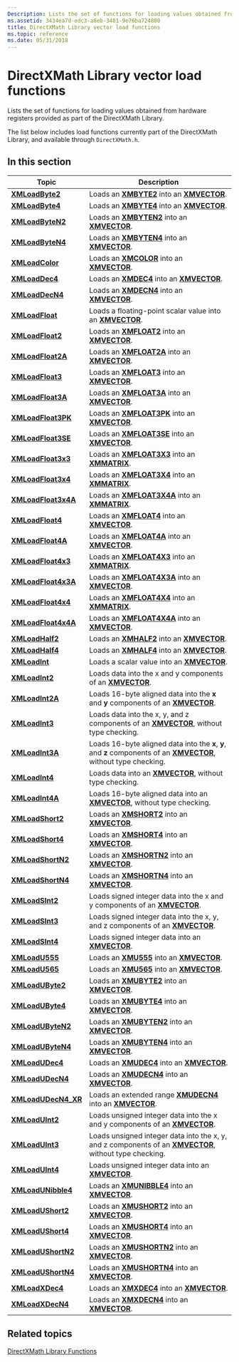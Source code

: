 ```yaml
---
Description: Lists the set of functions for loading values obtained from hardware registers provided as part of the DirectXMath Library.
ms.assetid: 3434ea7d-edc3-a8eb-3481-9e76ba724800
title: DirectXMath Library vector load functions
ms.topic: reference
ms.date: 05/31/2018
---
```


# DirectXMath Library vector load functions

Lists the set of functions for loading values obtained from hardware registers provided as part of the DirectXMath Library.

The list below includes load functions currently part of the DirectXMath Library, and available through `DirectXMath.h`.

## In this section

| Topic | Description |
|-|-|
| [**XMLoadByte2**](/windows/win32/api/directxpackedvector/nf-directxpackedvector-xmloadbyte2) | Loads an [**XMBYTE2**](/windows/desktop/api/DirectXPackedVector/ns-directxpackedvector-xmbyte2) into an [**XMVECTOR**](xmvector-data-type.md). |
| [**XMLoadByte4**](/windows/win32/api/directxpackedvector/nf-directxpackedvector-xmloadbyte4) | Loads an [**XMBYTE4**](/windows/win32/api/directxpackedvector/ns-directxpackedvector-xmbyte4) into an [**XMVECTOR**](xmvector-data-type.md). |
| [**XMLoadByteN2**](/windows/win32/api/directxpackedvector/nf-directxpackedvector-xmloadbyten2) | Loads an [**XMBYTEN2**](/windows/desktop/api/DirectXPackedVector/ns-directxpackedvector-xmbyten2) into an [**XMVECTOR**](xmvector-data-type.md). |
| [**XMLoadByteN4**](/windows/win32/api/directxpackedvector/nf-directxpackedvector-xmloadbyten4) | Loads an [**XMBYTEN4**](/windows/win32/api/directxpackedvector/ns-directxpackedvector-xmbyten4) into an [**XMVECTOR**](xmvector-data-type.md). |
| [**XMLoadColor**](/windows/win32/api/directxpackedvector/nf-directxpackedvector-xmloadcolor) | Loads an [**XMCOLOR**](/windows/desktop/api/DirectXPackedVector/ns-directxpackedvector-xmcolor) into an [**XMVECTOR**](xmvector-data-type.md). |
| [**XMLoadDec4**](/windows/win32/api/directxpackedvector/nf-directxpackedvector-xmloaddec4) | Loads an [**XMDEC4**](/windows/win32/api/directxpackedvector/ns-directxpackedvector-xmdec4) into an [**XMVECTOR**](xmvector-data-type.md). |
| [**XMLoadDecN4**](/windows/win32/api/directxpackedvector/nf-directxpackedvector-xmloaddecn4) | Loads an [**XMDECN4**](/windows/win32/api/directxpackedvector/ns-directxpackedvector-xmdecn4) into an [**XMVECTOR**](xmvector-data-type.md). |
| [**XMLoadFloat**](/windows/win32/api/directxmath/nf-directxmath-xmloadfloat) | Loads a floating-point scalar value into an [**XMVECTOR**](xmvector-data-type.md). |
| [**XMLoadFloat2**](/windows/win32/api/directxmath/nf-directxmath-xmloadfloat2) | Loads an [**XMFLOAT2**](/windows/win32/api/directxmath/ns-directxmath-xmfloat2) into an [**XMVECTOR**](xmvector-data-type.md). |
| [**XMLoadFloat2A**](/windows/win32/api/directxmath/nf-directxmath-xmloadfloat2a) | Loads an [**XMFLOAT2A**](/windows/win32/api/directxmath/ns-directxmath-xmfloat2) into an [**XMVECTOR**](xmvector-data-type.md). |
| [**XMLoadFloat3**](/windows/win32/api/directxmath/nf-directxmath-xmloadfloat3) | Loads an [**XMFLOAT3**](/windows/win32/api/directxmath/ns-directxmath-xmfloat3) into an [**XMVECTOR**](xmvector-data-type.md). |
| [**XMLoadFloat3A**](/windows/win32/api/directxmath/nf-directxmath-xmloadfloat3a) | Loads an [**XMFLOAT3A**](/windows/win32/api/directxmath/ns-directxmath-xmfloat3) into an [**XMVECTOR**](xmvector-data-type.md). |
| [**XMLoadFloat3PK**](/windows/win32/api/directxpackedvector/nf-directxpackedvector-xmloadfloat3pk) | Loads an [**XMFLOAT3PK**](/windows/win32/api/directxpackedvector/ns-directxpackedvector-xmfloat3pk) into an [**XMVECTOR**](xmvector-data-type.md). |
| [**XMLoadFloat3SE**](/windows/win32/api/directxpackedvector/nf-directxpackedvector-xmloadfloat3se) | Loads an [**XMFLOAT3SE**](/windows/win32/api/directxpackedvector/ns-directxpackedvector-xmfloat3se) into an [**XMVECTOR**](xmvector-data-type.md). |
| [**XMLoadFloat3x3**](/windows/win32/api/directxmath/nf-directxmath-xmloadfloat3x3) | Loads an [**XMFLOAT3X3**](/windows/win32/api/directxmath/ns-directxmath-xmfloat3x3) into an [**XMMATRIX**](/windows/win32/api/directxmath/ns-directxmath-xmmatrix). |
| [**XMLoadFloat3x4**](/windows/win32/api/directxmath/nf-directxmath-xmloadfloat3x4) | Loads an [**XMFLOAT3X4**](/windows/win32/api/directxmath/ns-directxmath-xmfloat3x4) into an [**XMMATRIX**](/windows/win32/api/directxmath/ns-directxmath-xmmatrix). |
| [**XMLoadFloat3x4A**](/windows/win32/api/directxmath/nf-directxmath-xmloadfloat3x4a) | Loads an [**XMFLOAT3X4A**](/windows/win32/api/directxmath/ns-directxmath-xmfloat3x4a) into an [**XMMATRIX**](/windows/win32/api/directxmath/ns-directxmath-xmmatrix). |
| [**XMLoadFloat4**](/windows/win32/api/directxmath/nf-directxmath-xmloadfloat4) | Loads an [**XMFLOAT4**](/windows/win32/api/directxmath/ns-directxmath-xmfloat4) into an [**XMVECTOR**](xmvector-data-type.md). |
| [**XMLoadFloat4A**](/windows/win32/api/directxmath/nf-directxmath-xmloadfloat4a) | Loads an [**XMFLOAT4A**](/windows/win32/api/directxmath/ns-directxmath-xmfloat4) into an [**XMVECTOR**](xmvector-data-type.md). |
| [**XMLoadFloat4x3**](/windows/win32/api/directxmath/nf-directxmath-xmloadfloat4x3) | Loads an [**XMFLOAT4X3**](/windows/win32/api/directxmath/ns-directxmath-xmfloat4x3) into an [**XMMATRIX**](/windows/win32/api/directxmath/ns-directxmath-xmmatrix). |
| [**XMLoadFloat4x3A**](/windows/win32/api/directxmath/nf-directxmath-xmloadfloat4x3a) | Loads an [**XMFLOAT4X3A**](/windows/win32/api/directxmath/ns-directxmath-xmfloat4x3a) into an [**XMVECTOR**](xmvector-data-type.md). |
| [**XMLoadFloat4x4**](/windows/win32/api/directxmath/nf-directxmath-xmloadfloat4x4) | Loads an [**XMFLOAT4X4**](/windows/win32/api/directxmath/ns-directxmath-xmfloat4x4) into an [**XMMATRIX**](/windows/win32/api/directxmath/ns-directxmath-xmmatrix). |
| [**XMLoadFloat4x4A**](/windows/win32/api/directxmath/nf-directxmath-xmloadfloat4x4a) | Loads an [**XMFLOAT4X4A**](/previous-versions/windows/desktop/legacy/ee419623(v=vs.85)) into an [**XMVECTOR**](xmvector-data-type.md). |
| [**XMLoadHalf2**](/windows/win32/api/directxpackedvector/nf-directxpackedvector-xmloadhalf2) | Loads an [**XMHALF2**](/windows/desktop/api/DirectXPackedVector/ns-directxpackedvector-xmhalf2) into an [**XMVECTOR**](xmvector-data-type.md). |
| [**XMLoadHalf4**](/windows/win32/api/directxpackedvector/nf-directxpackedvector-xmloadhalf4) | Loads an [**XMHALF4**](/windows/desktop/api/DirectXPackedVector/ns-directxpackedvector-xmhalf4) into an [**XMVECTOR**](xmvector-data-type.md). |
| [**XMLoadInt**](/windows/win32/api/directxmath/nf-directxmath-xmloadint) | Loads a scalar value into an [**XMVECTOR**](xmvector-data-type.md). |
| [**XMLoadInt2**](/windows/win32/api/directxmath/nf-directxmath-xmloadint2) | Loads data into the x and y components of an [**XMVECTOR**](xmvector-data-type.md). |
| [**XMLoadInt2A**](/windows/win32/api/directxmath/nf-directxmath-xmloadint2a) | Loads 16-byte aligned data into the **x** and **y** components of an [**XMVECTOR**](xmvector-data-type.md). |
| [**XMLoadInt3**](/windows/win32/api/directxmath/nf-directxmath-xmloadint3) | Loads data into the x, y, and z components of an [**XMVECTOR**](xmvector-data-type.md), without type checking. |
| [**XMLoadInt3A**](/windows/win32/api/directxmath/nf-directxmath-xmloadint3a) | Loads 16-byte aligned data into the **x**, **y**, and **z** components of an [**XMVECTOR**](xmvector-data-type.md), without type checking. |
| [**XMLoadInt4**](/windows/win32/api/directxmath/nf-directxmath-xmloadint4) | Loads data into an [**XMVECTOR**](xmvector-data-type.md), without type checking. |
| [**XMLoadInt4A**](/windows/win32/api/directxmath/nf-directxmath-xmloadint4a) | Loads 16-byte aligned data into an [**XMVECTOR**](xmvector-data-type.md), without type checking. |
| [**XMLoadShort2**](/windows/win32/api/directxpackedvector/nf-directxpackedvector-xmloadshort2) | Loads an [**XMSHORT2**](/windows/desktop/api/DirectXPackedVector/ns-directxpackedvector-xmshort2) into an [**XMVECTOR**](xmvector-data-type.md). |
| [**XMLoadShort4**](/windows/win32/api/directxpackedvector/nf-directxpackedvector-xmloadshort4) | Loads an [**XMSHORT4**](/windows/desktop/api/DirectXPackedVector/ns-directxpackedvector-xmshort4) into an [**XMVECTOR**](xmvector-data-type.md). |
| [**XMLoadShortN2**](/windows/win32/api/directxpackedvector/nf-directxpackedvector-xmloadshortn2) | Loads an [**XMSHORTN2**](/windows/desktop/api/DirectXPackedVector/ns-directxpackedvector-xmshortn2) into an [**XMVECTOR**](xmvector-data-type.md). |
| [**XMLoadShortN4**](/windows/win32/api/directxpackedvector/nf-directxpackedvector-xmloadshortn4) | Loads an [**XMSHORTN4**](/windows/desktop/api/DirectXPackedVector/ns-directxpackedvector-xmshortn4) into an [**XMVECTOR**](xmvector-data-type.md). |
| [**XMLoadSInt2**](/windows/win32/api/directxmath/nf-directxmath-xmloadsint2) | Loads signed integer data into the x and y components of an [**XMVECTOR**](xmvector-data-type.md). |
| [**XMLoadSInt3**](/windows/win32/api/directxmath/nf-directxmath-xmloadsint3) | Loads signed integer data into the x, y, and z components of an [**XMVECTOR**](xmvector-data-type.md). |
| [**XMLoadSInt4**](/windows/win32/api/directxmath/nf-directxmath-xmloadsint4) | Loads signed integer data into an [**XMVECTOR**](xmvector-data-type.md). |
| [**XMLoadU555**](/windows/win32/api/directxpackedvector/nf-directxpackedvector-xmloadu555) | Loads an [**XMU555**](/windows/win32/api/directxpackedvector/ns-directxpackedvector-xmu555) into an [**XMVECTOR**](xmvector-data-type.md). |
| [**XMLoadU565**](/windows/win32/api/directxpackedvector/nf-directxpackedvector-xmloadu565) | Loads an [**XMU565**](/windows/win32/api/directxpackedvector/ns-directxpackedvector-xmu565) into an [**XMVECTOR**](xmvector-data-type.md). |
| [**XMLoadUByte2**](/windows/win32/api/directxpackedvector/nf-directxpackedvector-xmloadubyte2) | Loads an [**XMUBYTE2**](/windows/desktop/api/DirectXPackedVector/ns-directxpackedvector-xmubyte2) into an [**XMVECTOR**](xmvector-data-type.md). |
| [**XMLoadUByte4**](/windows/win32/api/directxpackedvector/nf-directxpackedvector-xmloadubyte4) | Loads an [**XMUBYTE4**](/windows/win32/api/directxpackedvector/ns-directxpackedvector-xmubyte4) into an [**XMVECTOR**](xmvector-data-type.md). |
| [**XMLoadUByteN2**](/windows/win32/api/directxpackedvector/nf-directxpackedvector-xmloadubyten2) | Loads an [**XMUBYTEN2**](/windows/desktop/api/DirectXPackedVector/ns-directxpackedvector-xmubyten2) into an [**XMVECTOR**](xmvector-data-type.md). |
| [**XMLoadUByteN4**](/windows/win32/api/directxpackedvector/nf-directxpackedvector-xmloadubyten4) | Loads an [**XMUBYTEN4**](/windows/win32/api/directxpackedvector/ns-directxpackedvector-xmubyten4) into an [**XMVECTOR**](xmvector-data-type.md). |
| [**XMLoadUDec4**](/windows/win32/api/directxpackedvector/nf-directxpackedvector-xmloadudec4) | Loads an [**XMUDEC4**](/windows/win32/api/directxpackedvector/ns-directxpackedvector-xmudec4) into an [**XMVECTOR**](xmvector-data-type.md). |
| [**XMLoadUDecN4**](/windows/win32/api/directxpackedvector/nf-directxpackedvector-xmloadudecn4) | Loads an [**XMUDECN4**](/windows/win32/api/directxpackedvector/ns-directxpackedvector-xmudecn4) into an [**XMVECTOR**](xmvector-data-type.md). |
| [**XMLoadUDecN4\_XR**](/windows/win32/api/directxpackedvector/nf-directxpackedvector-xmloadudecn4_xr) | Loads an extended range [**XMUDECN4**](/windows/win32/api/directxpackedvector/ns-directxpackedvector-xmudecn4) into an [**XMVECTOR**](xmvector-data-type.md). |
| [**XMLoadUInt2**](/windows/win32/api/directxmath/nf-directxmath-xmloaduint2) | Loads unsigned integer data into the x and y components of an [**XMVECTOR**](xmvector-data-type.md). |
| [**XMLoadUInt3**](/windows/win32/api/directxmath/nf-directxmath-xmloaduint3) | Loads unsigned integer data into the x, y, and z components of an [**XMVECTOR**](xmvector-data-type.md), without type checking. |
| [**XMLoadUInt4**](/windows/win32/api/directxmath/nf-directxmath-xmloaduint4) | Loads unsigned integer data into an [**XMVECTOR**](xmvector-data-type.md). |
| [**XMLoadUNibble4**](/windows/win32/api/directxpackedvector/nf-directxpackedvector-xmloadunibble4) | Loads an [**XMUNIBBLE4**](/windows/win32/api/directxpackedvector/ns-directxpackedvector-xmunibble4) into an [**XMVECTOR**](xmvector-data-type.md). |
| [**XMLoadUShort2**](/windows/win32/api/directxpackedvector/nf-directxpackedvector-xmloadushort2) | Loads an [**XMUSHORT2**](/windows/desktop/api/DirectXPackedVector/ns-directxpackedvector-xmushort2) into an [**XMVECTOR**](xmvector-data-type.md). |
| [**XMLoadUShort4**](/windows/win32/api/directxpackedvector/nf-directxpackedvector-xmloadushort4) | Loads an [**XMUSHORT4**](/windows/desktop/api/DirectXPackedVector/ns-directxpackedvector-xmushort4) into an [**XMVECTOR**](xmvector-data-type.md). |
| [**XMLoadUShortN2**](/windows/win32/api/directxpackedvector/nf-directxpackedvector-xmloadushortn2) | Loads an [**XMUSHORTN2**](/windows/desktop/api/DirectXPackedVector/ns-directxpackedvector-xmushortn2) into an [**XMVECTOR**](xmvector-data-type.md). |
| [**XMLoadUShortN4**](/windows/win32/api/directxpackedvector/nf-directxpackedvector-xmloadushortn4) | Loads an [**XMUSHORTN4**](/windows/desktop/api/DirectXPackedVector/ns-directxpackedvector-xmushortn4) into an [**XMVECTOR**](xmvector-data-type.md). |
| [**XMLoadXDec4**](/windows/win32/api/directxpackedvector/nf-directxpackedvector-xmloadxdec4) | Loads an [**XMXDEC4**](/windows/win32/api/directxpackedvector/ns-directxpackedvector-xmxdec4) into an [**XMVECTOR**](xmvector-data-type.md). |
| [**XMLoadXDecN4**](/windows/win32/api/directxpackedvector/nf-directxpackedvector-xmloadxdecn4) | Loads an [**XMXDECN4**](/windows/win32/api/directxpackedvector/ns-directxpackedvector-xmxdecn4) into an [**XMVECTOR**](xmvector-data-type.md). |

## Related topics
[DirectXMath Library Functions](ovw-xnamath-reference-functions.md)